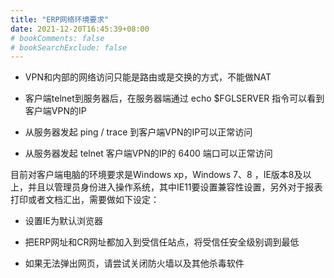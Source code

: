 ```yaml
---
title: "ERP网络环境要求"
date: 2021-12-20T16:45:39+08:00
# bookComments: false
# bookSearchExclude: false
---
```


+ VPN和内部的网络访问只能是路由或是交换的方式，不能做NAT

+ 客户端telnet到服务器后，在服务器端通过 echo $FGLSERVER 指令可以看到客户端VPN的IP

+ 从服务器发起 ping / trace 到客户端VPN的IP可以正常访问

+ 从服务器发起 telnet 客户端VPN的IP的 6400 端口可以正常访问

目前对客户端电脑的环境要求是Windows xp，Windows 7、8 ，IE版本8及以上，并且以管理员身份进入操作系统，其中IE11要设置兼容性设置，另外对于报表打印或者文档汇出，需要做如下设定：

+ 设置IE为默认浏览器  
 
+ 把ERP网址和CR网址都加入到受信任站点，将受信任安全级别调到最低 

+ 如果无法弹出网页，请尝试关闭防火墙以及其他杀毒软件